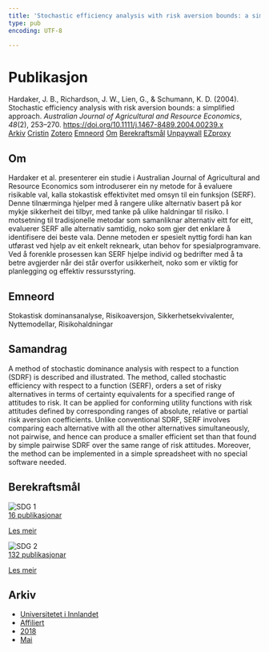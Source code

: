 ```yaml
---
title: 'Stochastic efficiency analysis with risk aversion bounds: a simplified approach'
type: pub
encoding: UTF-8

---
```

<h1>Publikasjon</h1>
<article id="csl-bib-container-QBU83LXV" class="csl-bib-container">
  <div class="csl-bib-body"> <div class="csl-entry">Hardaker, J. B., Richardson, J. W., Lien, G., &#38; Schumann, K. D. (2004). Stochastic efficiency analysis with risk aversion bounds: a simplified approach. <i>Australian Journal of Agricultural and Resource Economics</i>, <i>48</i>(2), 253–270. <a href="https://doi.org/10.1111/j.1467-8489.2004.00239.x">https://doi.org/10.1111/j.1467-8489.2004.00239.x</a></div> </div>
  <div class="csl-bib-buttons">
    <a href="#taxonomy-article-QBU83LXV" alt="archive" class="csl-bib-button">Arkiv</a>
    <a href="https://app.cristin.no/results/show.jsf?id=1585936" alt="Cristin" class="csl-bib-button">Cristin</a>
    <a href="http://zotero.org/groups/5881554/items/QBU83LXV" alt="Zotero" class="csl-bib-button">Zotero</a>
    <a href="#keywords-article-QBU83LXV" alt="keywords" class="csl-bib-button">Emneord</a>
    <a href="#about-article-QBU83LXV" alt="about_pub" class="csl-bib-button">Om</a>
    <a href="#sdg-article-QBU83LXV" alt="sdg" class="csl-bib-button">Berekraftsmål</a>
    <a href="https://onlinelibrary.wiley.com/doi/pdfdirect/10.1111/j.1467-8489.2004.00239.x" alt="Unpaywall" class="csl-bib-button">Unpaywall</a>
    <a href="https://onlinelibrary.wiley.com/doi/pdfdirect/10.1111/j.1467-8489.2004.00239.x" alt="EZproxy" class="csl-bib-button">EZproxy</a>
  </div>
  <div id="csl-bib-meta-container-QBU83LXV"></div>
</article>
<div id="csl-bib-meta-QBU83LXV" class="csl-bib-meta">
  <article id="about-article-QBU83LXV" class="about_pub-article">
    <h1>Om</h1>
    Hardaker et al. presenterer ein studie i Australian Journal of Agricultural and Resource Economics som introduserer ein ny metode for å evaluere risikable val, kalla stokastisk effektivitet med omsyn til ein funksjon (SERF). Denne tilnærminga hjelper med å rangere ulike alternativ basert på kor mykje sikkerheit dei tilbyr, med tanke på ulike haldningar til risiko. I motsetning til tradisjonelle metodar som samanliknar alternativ eitt for eitt, evaluerer SERF alle alternativ samtidig, noko som gjer det enklare å identifisere dei beste vala. Denne metoden er spesielt nyttig fordi han kan utførast ved hjelp av eit enkelt rekneark, utan behov for spesialprogramvare. Ved å forenkle prosessen kan SERF hjelpe individ og bedrifter med å ta betre avgjerder når dei står overfor usikkerheit, noko som er viktig for planlegging og effektiv ressursstyring.
  </article>
  <article id="keywords-article-QBU83LXV" class="keywords-article">
    <h1>Emneord</h1>
    Stokastisk dominansanalyse, Risikoaversjon, Sikkerhetsekvivalenter, Nyttemodellar, Risikohaldningar
  </article>
  <article id="abstract-article-QBU83LXV" class="abstract-article">
    <h1>Samandrag</h1>
    A method of stochastic dominance analysis with respect to a function (SDRF) is described and illustrated. The method, called stochastic efficiency with respect to a function (SERF), orders a set of risky alternatives in terms of certainty equivalents for a specified range of attitudes to risk. It can be applied for conforming utility functions with risk attitudes defined by corresponding ranges of absolute, relative or partial risk aversion coefficients. Unlike conventional SDRF, SERF involves comparing each alternative with all the other alternatives simultaneously, not pairwise, and hence can produce a smaller efficient set than that found by simple pairwise SDRF over the same range of risk attitudes. Moreover, the method can be implemented in a simple spreadsheet with no special software needed.
  </article>
  <article id="sdg-article-QBU83LXV" class="sdg-article">
    <h1>Berekraftsmål</h1>
    <div class="sdg-container"><div id="sdg1" class="sdg">
        <img src="{{< params subfolder >}}images/sdg/sdg01_nn.png" class="image" alt="SDG 1">
        <div class="sdg-overlay">
          <a href="{{< params subfolder >}}nn/archive/?sdg=1#archive" class="sdg-publication-count"><span>16</span> publikasjonar</a>
          <p><a href="https://fn.no/om-fn/fns-baerekraftsmaal/utrydde-fattigdom?lang=nno-NO" class="sdg-read-more">Les meir</a></p>
        </div>
      </div> <div id="sdg2" class="sdg">
        <img src="{{< params subfolder >}}images/sdg/sdg02_nn.png" class="image" alt="SDG 2">
        <div class="sdg-overlay">
          <a href="{{< params subfolder >}}nn/archive/?sdg=2#archive" class="sdg-publication-count"><span>132</span> publikasjonar</a>
          <p><a href="https://fn.no/om-fn/fns-baerekraftsmaal/utrydde-sult?lang=nno-NO" class="sdg-read-more">Les meir</a></p>
        </div>
      </div></div>
  </article>
  <article id="taxonomy-article-QBU83LXV" class="taxonomy-article">
    <h1>Arkiv</h1>
    <ul>
      <li><a href="{{< params subfolder >}}nn/archive/?key=3DCRN523">Universitetet i Innlandet</a></li>
      <li><a href="{{< params subfolder >}}nn/archive/?key=II9RDAME">Affiliert</a></li>
      <li><a href="{{< params subfolder >}}nn/archive/?key=D943LLP2">2018</a></li>
      <li><a href="{{< params subfolder >}}nn/archive/?key=XTIZ7NX3">Mai</a></li>
    </ul>
  </article>
</div>
